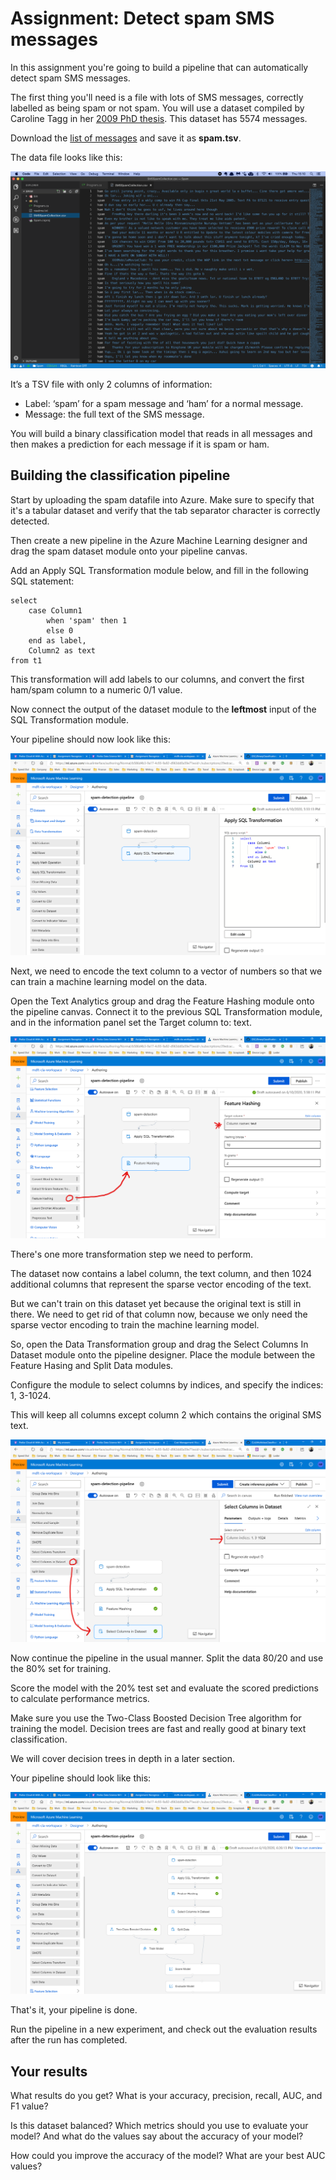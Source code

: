 # Assignment: Detect spam SMS messages

In this assignment you're going to build a pipeline that can automatically detect spam SMS messages.

The first thing you'll need is a file with lots of SMS messages, correctly labelled as being spam or not spam. You will use a dataset compiled by Caroline Tagg in her [2009 PhD thesis](http://etheses.bham.ac.uk/253/1/Tagg09PhD.pdf). This dataset has 5574 messages.

Download the [list of messages](https://github.com/mdfarragher/DSC/blob/master/BinaryClassification/SpamDetection/spam.tsv) and save it as **spam.tsv**.

The data file looks like this:

![Spam message list](./assets/data.png)

It’s a TSV file with only 2 columns of information:

* Label: ‘spam’ for a spam message and ‘ham’ for a normal message.
* Message: the full text of the SMS message.

You will build a binary classification model that reads in all messages and then makes a prediction for each message if it is spam or ham.

## Building the classification pipeline

Start by uploading the spam datafile into Azure. Make sure to specify that it's a tabular dataset and verify that the tab separator character is correctly detected.

Then create a new pipeline in the Azure Machine Learning designer and drag the spam dataset module onto your pipeline canvas.

Add an Apply SQL Transformation module below, and fill in the following SQL statement:

```
select
    case Column1
        when 'spam' then 1
        else 0
    end as label,
    Column2 as text 
from t1
```

This transformation will add labels to our columns, and convert the first ham/spam column to a numeric 0/1 value. 

Now connect the output of the dataset module to the **leftmost** input of the SQL Transformation module.

Your pipeline should now look like this:

![Setup pipeline step 1](./assets/pipeline1.png)

Next, we need to encode the text column to a vector of numbers so that we can train a machine learning model on the data.

Open the Text Analytics group and drag the Feature Hashing module onto the pipeline canvas. Connect it to the previous SQL Transformation module, and in the information panel set the Target column to: text.

![Setup pipeline step 2](./assets/pipeline2.png)

There's one more transformation step we need to perform. 

The dataset now contains a label column, the text column, and then 1024 additional columns that represent the sparse vector encoding of the text. 

But we can't train on this dataset yet because the original text is still in there. We need to get rid of that column now, because we only need the sparse vector encoding to train the machine learning model.

So, open the Data Transformation group and drag the Select Columns In Dataset module onto the pipeline designer. Place the module between the Feature Hasing and Split Data modules.

Configure the module to select columns by indices, and specify the indices: 1, 3-1024.

This will keep all columns except column 2 which contains the original SMS text. 

![Setup pipeline step 3](./assets/pipeline3.png)

Now continue the pipeline in the usual manner. Split the data 80/20 and use the 80% set for training. 

Score the model with the 20% test set and evaluate the scored predictions to calculate performance metrics.

Make sure you use the Two-Class Boosted Decision Tree algorithm for training the model. Decision trees are fast and really good at binary text classification. 

We will cover decision trees in depth in a later section.

Your pipeline should look like this:

![Setup pipeline step 4](./assets/pipeline4.png)

That's it, your pipeline is done.

Run the pipeline in a new experiment, and check out the evaluation results after the run has completed.

## Your results

What results do you get? What is your accuracy, precision, recall, AUC, and F1 value?

Is this dataset balanced? Which metrics should you use to evaluate your model? And what do the values say about the accuracy of your model? 

How could you improve the accuracy of the model? What are your best AUC values? 
